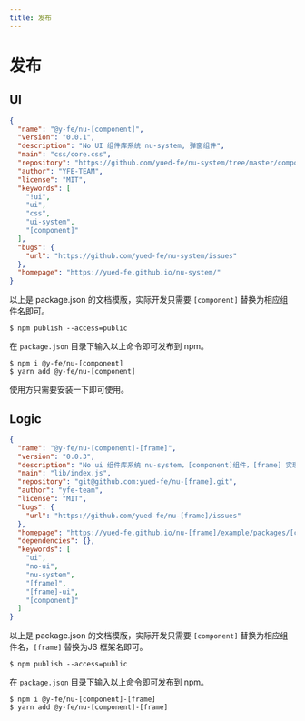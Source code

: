 ```yaml
---
title: 发布
---
```


# 发布

## UI

```json
{
  "name": "@y-fe/nu-[component]",
  "version": "0.0.1",
  "description": "No UI 组件库系统 nu-system, 弹窗组件",
  "main": "css/core.css",
  "repository": "https://github.com/yued-fe/nu-system/tree/master/components/[component]",
  "author": "YFE-TEAM",
  "license": "MIT",
  "keywords": [
    "!ui",
    "ui",
    "css",
    "ui-system",
    "[component]"    
  ],
  "bugs": {
    "url": "https://github.com/yued-fe/nu-system/issues"
  },
  "homepage": "https://yued-fe.github.io/nu-system/"
}
```

以上是 package.json 的文档模版，实际开发只需要 `[component]` 替换为相应组件名即可。

```
$ npm publish --access=public
```

在 `package.json` 目录下输入以上命令即可发布到 npm。

```
$ npm i @y-fe/nu-[component]
$ yarn add @y-fe/nu-[component]
```

使用方只需要安装一下即可使用。


## Logic

```json
{
  "name": "@y-fe/nu-[component]-[frame]",
  "version": "0.0.3",
  "description": "No ui 组件库系统 nu-system，[component]组件，[frame] 实现",
  "main": "lib/index.js",
  "repository": "git@github.com:yued-fe/nu-[frame].git",
  "author": "yfe-team",
  "license": "MIT",
  "bugs": {
    "url": "https://github.com/yued-fe/nu-[frame]/issues"
  },
  "homepage": "https://yued-fe.github.io/nu-[frame]/example/packages/[component]",
  "dependencies": {},
  "keywords": [
    "ui",
    "no-ui",
    "nu-system",
    "[frame]",
    "[frame]-ui",
    "[component]"
  ]
}
```

以上是 package.json 的文档模版，实际开发只需要 `[component]` 替换为相应组件名，`[frame]` 替换为JS 框架名即可。

```
$ npm publish --access=public
```

在 `package.json` 目录下输入以上命令即可发布到 npm。

```
$ npm i @y-fe/nu-[component]-[frame]
$ yarn add @y-fe/nu-[component]-[frame]
```

